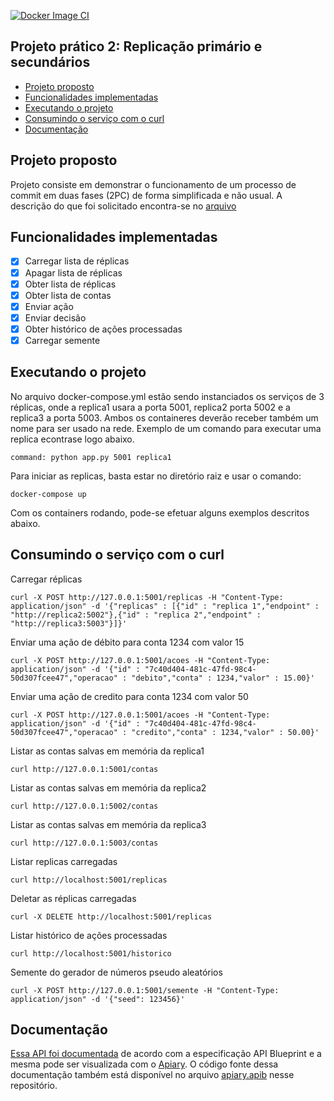 [![Docker Image CI](https://github.com/renaner123/STD029006-Projeto2/actions/workflows/docker-image.yml/badge.svg?branch=main)](https://github.com/renaner123/STD029006-Projeto2/actions/workflows/docker-image.yml)

## Projeto prático 2: Replicação primário e secundários

<!--ts-->
   * [Projeto proposto](#Projeto-proposto-e-solução)
   * [Funcionalidades implementadas](#Funcionalidades-implementadas)  
   * [Executando o projeto](#Executando-o-projeto)
   * [Consumindo o serviço com o curl](#Consumindo-o-serviço-com-o-curl)
   * [Documentação](#Documentação)
<!--te-->


## Projeto proposto

Projeto consiste em demonstrar o funcionamento de um processo de commit em duas fases (2PC) de forma simplificada e não usual. A descrição do que foi solicitado encontra-se no [arquivo](projeto2.pdf)


## Funcionalidades implementadas

- [x] Carregar lista de réplicas
- [x] Apagar lista de réplicas
- [x] Obter lista de réplicas
- [x] Obter lista de contas
- [x] Enviar ação
- [x] Enviar decisão
- [x] Obter histórico de ações processadas
- [x] Carregar semente
## Executando o projeto

No arquivo docker-compose.yml estão sendo instanciados os serviços de 3 réplicas, onde a replica1 usara a porta 5001, replica2 porta 5002 e a replica3 a porta 5003. Ambos os containeres deverão receber também um nome para ser usado na rede. Exemplo de um comando para executar uma replica econtrase logo abaixo.

```docker
command: python app.py 5001 replica1
```

Para iniciar as replicas, basta estar no diretório raiz e usar o comando:

```docker
docker-compose up
```

Com os containers rodando, pode-se efetuar alguns exemplos descritos abaixo.

## Consumindo o serviço com o curl

Carregar réplicas
```shell
curl -X POST http://127.0.0.1:5001/replicas -H "Content-Type: application/json" -d '{"replicas" : [{"id" : "replica 1","endpoint" : "http://replica2:5002"},{"id" : "replica 2","endpoint" : "http://replica3:5003"}]}'
```

Enviar uma ação de débito para conta 1234 com valor 15
```shell
curl -X POST http://127.0.0.1:5001/acoes -H "Content-Type: application/json" -d '{"id" : "7c40d404-481c-47fd-98c4-50d307fcee47","operacao" : "debito","conta" : 1234,"valor" : 15.00}'
```

Enviar uma ação de credito para conta 1234 com valor 50
```shell
curl -X POST http://127.0.0.1:5001/acoes -H "Content-Type: application/json" -d '{"id" : "7c40d404-481c-47fd-98c4-50d307fcee47","operacao" : "credito","conta" : 1234,"valor" : 50.00}'
```

Listar as contas salvas em memória da replica1
```shel
curl http://127.0.0.1:5001/contas
```

Listar as contas salvas em memória da replica2
```shel
curl http://127.0.0.1:5002/contas
```

Listar as contas salvas em memória da replica3
```shel
curl http://127.0.0.1:5003/contas
```

Listar replicas carregadas
```shel
curl http://localhost:5001/replicas
```

Deletar as réplicas carregadas
```shell
curl -X DELETE http://localhost:5001/replicas
```

Listar histórico de ações processadas
```shel
curl http://localhost:5001/historico
```

Semente do gerador de números pseudo aleatórios
```shell
curl -X POST http://127.0.0.1:5001/semente -H "Content-Type: application/json" -d '{"seed": 123456}'
```


## Documentação

[Essa API foi documentada](https://projeto2std.docs.apiary.io/) de acordo com a especificação API Blueprint e a mesma pode ser visualizada com o [Apiary](https://apiary.io/). O código fonte dessa documentação também está disponível no arquivo [apiary.apib](apiary.apib) nesse repositório.
